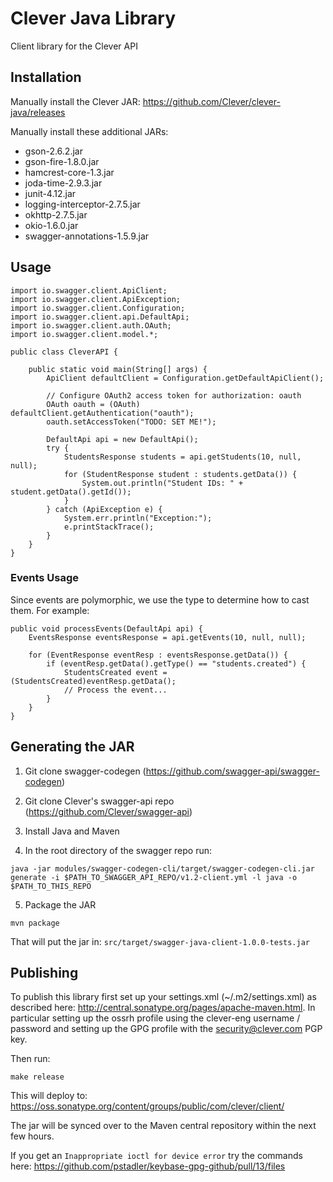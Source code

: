 # Clever Java Library

Client library for the Clever API

## Installation

Manually install the Clever JAR: https://github.com/Clever/clever-java/releases

Manually install these additional JARs:
* gson-2.6.2.jar
* gson-fire-1.8.0.jar
* hamcrest-core-1.3.jar
* joda-time-2.9.3.jar
* junit-4.12.jar
* logging-interceptor-2.7.5.jar
* okhttp-2.7.5.jar
* okio-1.6.0.jar
* swagger-annotations-1.5.9.jar


## Usage
```
import io.swagger.client.ApiClient;
import io.swagger.client.ApiException;
import io.swagger.client.Configuration;
import io.swagger.client.api.DefaultApi;
import io.swagger.client.auth.OAuth;
import io.swagger.client.model.*;

public class CleverAPI {

    public static void main(String[] args) {
        ApiClient defaultClient = Configuration.getDefaultApiClient();

        // Configure OAuth2 access token for authorization: oauth
        OAuth oauth = (OAuth) defaultClient.getAuthentication("oauth");
        oauth.setAccessToken("TODO: SET ME!");

        DefaultApi api = new DefaultApi();
        try {
            StudentsResponse students = api.getStudents(10, null, null);
            for (StudentResponse student : students.getData()) {
                System.out.println("Student IDs: " + student.getData().getId());
            }
        } catch (ApiException e) {
            System.err.println("Exception:");
            e.printStackTrace();
        }
    }
}
```

### Events Usage
Since events are polymorphic, we use the type to determine how to cast them. For example:
```
public void processEvents(DefaultApi api) {
    EventsResponse eventsResponse = api.getEvents(10, null, null);

    for (EventResponse eventResp : eventsResponse.getData()) {
        if (eventResp.getData().getType() == "students.created") {
            StudentsCreated event = (StudentsCreated)eventResp.getData();
            // Process the event...
        }
    }
}
```

## Generating the JAR
1. Git clone swagger-codegen (https://github.com/swagger-api/swagger-codegen)

2. Git clone Clever's swagger-api repo (https://github.com/Clever/swagger-api)

3. Install Java and Maven

4. In the root directory of the swagger repo run:
```
java -jar modules/swagger-codegen-cli/target/swagger-codegen-cli.jar generate -i $PATH_TO_SWAGGER_API_REPO/v1.2-client.yml -l java -o $PATH_TO_THIS_REPO
```

5. Package the JAR

```
mvn package
```

That will put the jar in: `src/target/swagger-java-client-1.0.0-tests.jar`


## Publishing

To publish this library first set up your settings.xml (~/.m2/settings.xml) as described here: http://central.sonatype.org/pages/apache-maven.html. In particular setting up the ossrh profile using the clever-eng username / password and setting up the GPG profile with the security@clever.com PGP key.

Then run:
```
make release
```

This will deploy to: https://oss.sonatype.org/content/groups/public/com/clever/client/

The jar will be synced over to the Maven central repository within the next few hours.

If you get an `Inappropriate ioctl for device error` try the commands here: https://github.com/pstadler/keybase-gpg-github/pull/13/files
